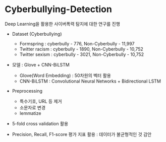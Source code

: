 # Cyberbullying-Detection

Deep Learning을 활용한 사이버폭력 탐지에 대한 연구를 진행

* Dataset (Cyberbullying)
  - Formspring : cyberbully - 776, Non-Cyberbully - 11,997
  - Twitter racism : cyberbully - 1890, Non-Cyberbully - 10,752
  - Twitter sexism : cyberbully - 3021, Non-Cyberbully - 10,752

* 모델 : Glove + CNN-BiLSTM
  - Glove(Word Embedding) : 50차원의 벡터 활용
  - CNN-BiLSTM : Convolutional Neural Networks + Bidirectional LSTM

* Preprocessing 
  - 특수기호, URL 등 제거
  - 소문자로 변경
  - lemmatize

* 5-fold cross validation 활용

* Precision, Recall, F1-score 평가 지표 활용 : 데이터가 불균형적인 것 감안


  
